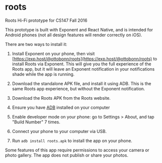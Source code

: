 # roots
Roots Hi-Fi prototype for CS147 Fall 2016

This prototype is built with Exponent and React Native, and is intended for
Android phones (not all design features will render correctly on iOS).

There are two ways to
install it:

1. Install Exponent on your phone, then visit [https://exp.host/@ottobonn/roots](https://exp.host/@ottobonn/roots)
to install Roots via Exponent. This will give you the full experience of the Roots app, but it will leave an Exponent notification in your notifications shade while the app is running.

2. Download the standalone APK file, and install it using ADB. This is the same Roots app experience, but without the Exponent notification.
  1. Download the Roots APK from the Roots website.
  1. Ensure you have [ADB](https://developer.android.com/studio/index.html) installed on your computer
  1. Enable developer mode on your phone: go to Settings > About, and tap "Build Number" 7 times.
  1. Connect your phone to your computer via USB.
  1. Run `adb install roots.apk` to install the app on your phone.

Some features of this app require permissions to access your camera or photo gallery. The app does not publish or share your photos.
